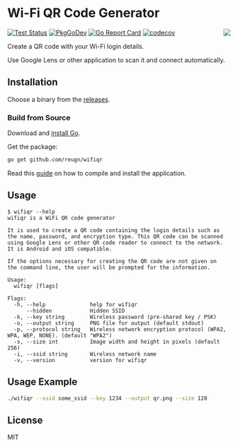# Wi-Fi QR Code Generator

<img src="docs/images/qr.png" align='right'/>

[![Test Status](https://github.com/reugn/wifiqr/workflows/Test/badge.svg)](https://github.com/reugn/wifiqr/actions?query=workflow%3ATest)
[![PkgGoDev](https://pkg.go.dev/badge/github.com/reugn/wifiqr)](https://pkg.go.dev/github.com/reugn/wifiqr)
[![Go Report Card](https://goreportcard.com/badge/github.com/reugn/wifiqr)](https://goreportcard.com/report/github.com/reugn/wifiqr)
[![codecov](https://codecov.io/gh/reugn/wifiqr/branch/main/graph/badge.svg)](https://codecov.io/gh/reugn/wifiqr)

Create a QR code with your Wi-Fi login details.

Use Google Lens or other application to scan it and connect automatically.

## Installation

Choose a binary from the [releases](https://github.com/reugn/wifiqr/releases).

### Build from Source

Download and [install Go](https://golang.org/doc/install).

Get the package:

```sh
go get github.com/reugn/wifiqr
```

Read this [guide](https://golang.org/doc/tutorial/compile-install) on how to compile and install the application.

## Usage

```text
$ wifiqr --help
wifiqr is a WiFi QR code generator

It is used to create a QR code containing the login details such as
the name, password, and encryption type. This QR code can be scanned
using Google Lens or other QR code reader to connect to the network.
It is Android and iOS compatible.

If the options necessary for creating the QR code are not given on
the command line, the user will be prompted for the information.

Usage:
  wifiqr [flags]

Flags:
  -h, --help              help for wifiqr
      --hidden            Hidden SSID
  -k, --key string        Wireless password (pre-shared key / PSK)
  -o, --output string     PNG file for output (default stdout)
  -p, --protocol string   Wireless network encryption protocol (WPA2, WPA, WEP, NONE). (default "WPA2")
  -s, --size int          Image width and height in pixels (default 256)
  -i, --ssid string       Wireless network name
  -v, --version           version for wifiqr
```

## Usage Example

```sh
./wifiqr --ssid some_ssid --key 1234 --output qr.png --size 128
```

## License

MIT
